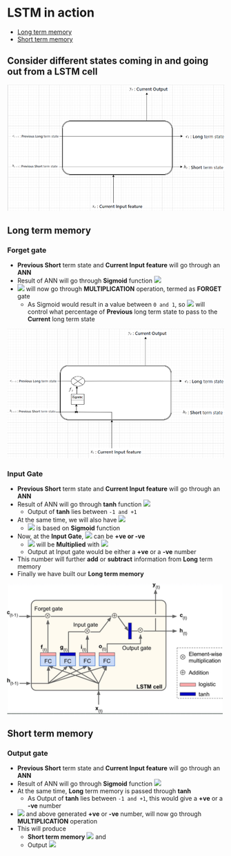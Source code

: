 # LSTM in action
- [Long term memory](#long-term-memory)
- [Short term memory](#short-term-memory)
## Consider different states coming in and going out from a LSTM cell
<img src="images/states_lstm.png">

## Long term memory
### Forget gate
- **Previous Short** term state and **Current Input feature** will go through an **ANN**
- Result of ANN will go through **Sigmoid** function <img src="https://render.githubusercontent.com/render/math?math=f_{t}">
- <img src="https://render.githubusercontent.com/render/math?math=f_{t}"> will now go through **MULTIPLICATION** operation, termed as **FORGET** gate
  - As Sigmoid would result in a value between `0 and 1`, so <img src="https://render.githubusercontent.com/render/math?math=f_{t}"> will control what percentage of **Previous** long term state to pass to the **Current** long term state
<img src="images/forget_gate.png">

### Input Gate
- **Previous Short** term state and **Current Input feature** will go through an **ANN**
- Result of ANN will go through **tanh** function <img src="https://render.githubusercontent.com/render/math?math=g_{t}">
  - Output of **tanh** lies between `-1 and +1`
- At the same time, we will also have <img src="https://render.githubusercontent.com/render/math?math=i_{t}">
  - <img src="https://render.githubusercontent.com/render/math?math=i_{t}"> is based on **Sigmoid** function
- Now, at the **Input Gate**, <img src="https://render.githubusercontent.com/render/math?math=g_{t}"> can be **+ve or -ve**
  - <img src="https://render.githubusercontent.com/render/math?math=g_{t}"> will be **Multiplied** with <img src="https://render.githubusercontent.com/render/math?math=i_{t}">
  - Output at Input gate would be either a **+ve** or a **-ve** number
- This number will further **add** or **subtract** information from **Long** term memory
- Finally we have built our **Long term memory**
<img src="images/lstm.png" width=500>

## Short term memory
### Output gate
- **Previous Short** term state and **Current Input feature** will go through an **ANN**
- Result of ANN will go through **Sigmoid** function <img src="https://render.githubusercontent.com/render/math?math=o_{t}">
- At the same time, **Long** term memory is passed through **tanh**
  - As Output of **tanh** lies between `-1 and +1`, this would give a **+ve** or a **-ve** number
- <img src="https://render.githubusercontent.com/render/math?math=o_{t}"> and above generated **+ve** or  **-ve** number, will now go through **MULTIPLICATION** operation
- This will produce
  - **Short term memory** <img src="https://render.githubusercontent.com/render/math?math=h_{t}"> and 
  - Output <img src="https://render.githubusercontent.com/render/math?math=y_{t}">

